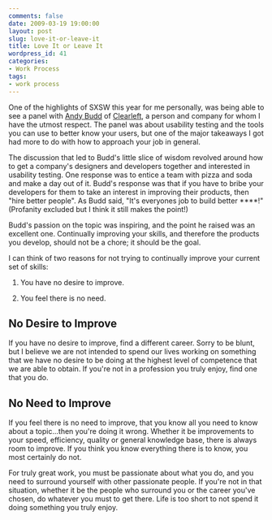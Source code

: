 ```yaml
---
comments: false
date: 2009-03-19 19:00:00
layout: post
slug: love-it-or-leave-it
title: Love It or Leave It
wordpress_id: 41
categories:
- Work Process
tags:
- work process
---
```


One of the highlights of SXSW this year for me personally, was being able to see a panel with [Andy Budd](http://www.andybudd.com/) of [Clearleft](http://www.clearleft.com/), a person and company for whom I have the utmost respect. The panel was about usability testing and the tools you can use to better know your users, but one of the major takeaways I got had more to do with how to approach your job in general.

The discussion that led to Budd's little slice of wisdom revolved around how to get a company's designers and developers together and interested in usability testing. One response was to entice a team with pizza and soda and make a day out of it. Budd's response was that if you have to bribe your developers for them to take an interest in improving their products, then "hire better people". As Budd said, "It's everyones job to build better ****!" (Profanity excluded but I think it still makes the point!)

Budd's passion on the topic was inspiring, and the point he raised was an excellent one. Continually improving your skills, and therefore the products you develop, should not be a chore; it should be the goal.

I can think of two reasons for not trying to continually improve your current set of skills:



	
  1. You have no desire to improve.

	
  2. You feel there is no need.




## No Desire to Improve


If you have no desire to improve, find a different career. Sorry to be blunt, but I believe we are not intended to spend our lives working on something that we have no desire to be doing at the highest level of competence that we are able to obtain. If you're not in a profession you truly enjoy, find one that you do.


## No Need to Improve


If you feel there is no need to improve, that you know all you need to know about a topic...then you're doing it wrong. Whether it be improvements to your speed, efficiency, quality or general knowledge base, there is always room to improve. If you think you know everything there is to know, you most certainly do not.

For truly great work, you must be passionate about what you do, and you need to surround yourself with other passionate people. If you're not in that situation, whether it be the people who surround you or the career you've chosen, do whatever you must to get there. Life is too short to not spend it doing something you truly enjoy.
